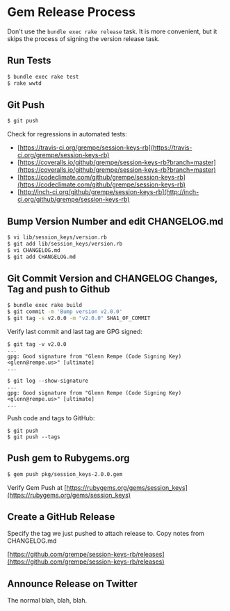 # Gem Release Process

Don't use the `bundle exec rake release` task. It is more convenient,
but it skips the process of signing the version release task.

## Run Tests

```sh
$ bundle exec rake test
$ rake wwtd
```

## Git Push

```sh
$ git push
```

Check for regressions in automated tests:

- [https://travis-ci.org/grempe/session-keys-rb](https://travis-ci.org/grempe/session-keys-rb)
- [https://coveralls.io/github/grempe/session-keys-rb?branch=master](https://coveralls.io/github/grempe/session-keys-rb?branch=master)
- [https://codeclimate.com/github/grempe/session-keys-rb](https://codeclimate.com/github/grempe/session-keys-rb)
- [http://inch-ci.org/github/grempe/session-keys-rb](http://inch-ci.org/github/grempe/session-keys-rb)

## Bump Version Number and edit CHANGELOG.md

```sh
$ vi lib/session_keys/version.rb
$ git add lib/session_keys/version.rb
$ vi CHANGELOG.md
$ git add CHANGELOG.md
```

## Git Commit Version and CHANGELOG Changes, Tag and push to Github

```sh
$ bundle exec rake build
$ git commit -m 'Bump version v2.0.0'
$ git tag -s v2.0.0 -m "v2.0.0" SHA1_OF_COMMIT
```

Verify last commit and last tag are GPG signed:

```
$ git tag -v v2.0.0
...
gpg: Good signature from "Glenn Rempe (Code Signing Key) <glenn@rempe.us>" [ultimate]
...
```

```
$ git log --show-signature
...
gpg: Good signature from "Glenn Rempe (Code Signing Key) <glenn@rempe.us>" [ultimate]
...
```

Push code and tags to GitHub:

```
$ git push
$ git push --tags
```

## Push gem to Rubygems.org

```sh
$ gem push pkg/session_keys-2.0.0.gem
```

Verify Gem Push at [https://rubygems.org/gems/session_keys](https://rubygems.org/gems/session_keys)

## Create a GitHub Release

Specify the tag we just pushed to attach release to. Copy notes from CHANGELOG.md

[https://github.com/grempe/session-keys-rb/releases](https://github.com/grempe/session-keys-rb/releases)

## Announce Release on Twitter

The normal blah, blah, blah.

